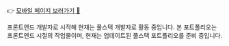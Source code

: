 👉 <a href="https://koreaunnie.github.io/portfolio/" target="_blank">모바일 페이지 보러가기 🔗</a>

프론트엔드 개발자로 시작해 현재는 풀스택 개발자로 활동 중입니다.
본 포트폴리오는 프론트엔드 시절의 작업물이며, 현재는 업데이트된 풀스택 포트폴리오를 준비 중입니다.

